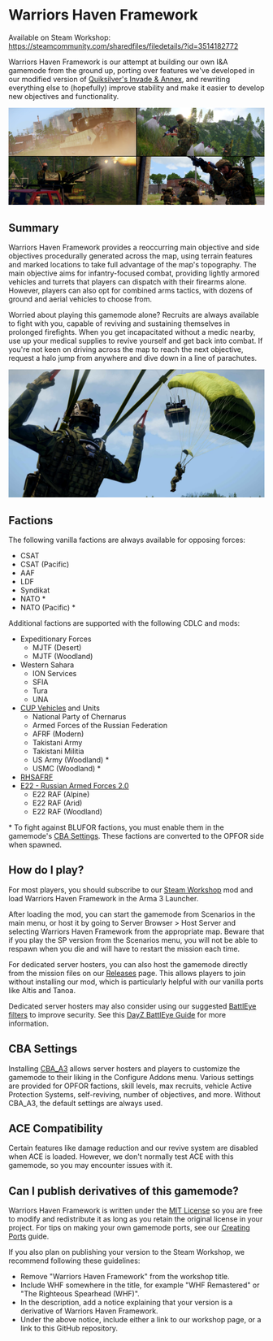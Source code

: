 # Warriors Haven Framework

Available on Steam Workshop:
https://steamcommunity.com/sharedfiles/filedetails/?id=3514182772

Warriors Haven Framework is our attempt at building our own I&A gamemode from
the ground up, porting over features we've developed in our modified version of
[Quiksilver's Invade & Annex], and rewriting everything else to (hopefully)
improve stability and make it easier to develop new objectives and functionality.

![](/docs/images/cover.jpg)

[Quiksilver's Invade & Annex]: https://github.com/auQuiksilver/Apex-Framework

## Summary

Warriors Haven Framework provides a reoccurring main objective and side objectives
procedurally generated across the map, using terrain features and marked locations
to take full advantage of the map's topography. The main objective aims for
infantry-focused combat, providing lightly armored vehicles and turrets that
players can dispatch with their firearms alone. However, players can also opt for
combined arms tactics, with dozens of ground and aerial vehicles to choose from.

Worried about playing this gamemode alone? Recruits are always available to fight
with you, capable of reviving and sustaining themselves in prolonged firefights.
When you get incapacitated without a medic nearby, use up your medical supplies
to revive yourself and get back into combat. If you're not keen on driving across
the map to reach the next objective, request a halo jump from anywhere and dive
down in a line of parachutes.

![](/docs/images/halo.jpg)

## Factions

The following vanilla factions are always available for opposing forces:
- CSAT
- CSAT (Pacific)
- AAF
- LDF
- Syndikat
- NATO \*
- NATO (Pacific) \*

Additional factions are supported with the following CDLC and mods:
- Expeditionary Forces
  - MJTF (Desert)
  - MJTF (Woodland)
- Western Sahara
  - ION Services
  - SFIA
  - Tura
  - UNA
- [CUP Vehicles] and Units
  - National Party of Chernarus
  - Armed Forces of the Russian Federation
  - AFRF (Modern)
  - Takistani Army
  - Takistani Militia
  - US Army (Woodland) \*
  - USMC (Woodland) \*
- [RHSAFRF]
- [E22 - Russian Armed Forces 2.0]
  - E22 RAF (Alpine)
  - E22 RAF (Arid)
  - E22 RAF (Woodland)

\* To fight against BLUFOR factions, you must enable them in the gamemode's [CBA Settings](#cba-settings).
   These factions are converted to the OPFOR side when spawned.

[CUP Vehicles]: https://steamcommunity.com/sharedfiles/filedetails/?id=541888371
[RHSAFRF]: https://steamcommunity.com/sharedfiles/filedetails/?id=843425103
[E22 - Russian Armed Forces 2.0]: https://steamcommunity.com/sharedfiles/filedetails/?id=2815603726

## How do I play?

For most players, you should subscribe to our [Steam Workshop] mod
and load Warriors Haven Framework in the Arma 3 Launcher.

After loading the mod, you can start the gamemode from Scenarios in the main menu,
or host it by going to Server Browser > Host Server and selecting Warriors Haven Framework
from the appropriate map. Beware that if you play the SP version from the Scenarios menu,
you will not be able to respawn when you die and will have to restart the mission each time.

For dedicated server hosters, you can also host the gamemode directly from
the mission files on our [Releases] page. This allows players to join without
installing our mod, which is particularly helpful with our vanilla ports like
Altis and Tanoa.

Dedicated server hosters may also consider using our suggested [BattlEye filters]
to improve security. See this [DayZ BattlEye Guide] for more information.

[Steam Workshop]: https://steamcommunity.com/sharedfiles/filedetails/?id=3514182772
[Releases]: https://github.com/Warriors-Haven-Gaming/WHFramework/releases/latest
[BattlEye filters]: https://github.com/Warriors-Haven-Gaming/WHFramework/tree/main/BattlEye
[DayZ BattlEye Guide]: https://opendayz.net/threads/a-guide-to-battleye-filters.21066/

## CBA Settings

Installing [CBA_A3] allows server hosters and players to customize the gamemode
to their liking in the Configure Addons menu. Various settings are provided for
OPFOR factions, skill levels, max recruits, vehicle Active Protection Systems,
self-reviving, number of objectives, and more. Without CBA_A3, the default settings
are always used.

[CBA_A3]: https://steamcommunity.com/sharedfiles/filedetails/?id=450814997

## ACE Compatibility

Certain features like damage reduction and our revive system are disabled when
ACE is loaded. However, we don't normally test ACE with this gamemode, so you
may encounter issues with it.

## Can I publish derivatives of this gamemode?

Warriors Haven Framework is written under the [MIT License] so you are free to
modify and redistribute it as long as you retain the original license in your
project. For tips on making your own gamemode ports, see our [Creating Ports]
guide.

[MIT License]: https://github.com/Warriors-Haven-Gaming/WHFramework/blob/main/LICENSE
[Creating Ports]: https://github.com/Warriors-Haven-Gaming/WHFramework/blob/main/docs/dev/porting.md

If you also plan on publishing your version to the Steam Workshop, we recommend
following these guidelines:
- Remove "Warriors Haven Framework" from the workshop title.
- Include WHF somewhere in the title, for example "WHF Remastered"
  or "The Righteous Spearhead (WHF)".
- In the description, add a notice explaining that your version is a derivative
  of Warriors Haven Framework.
- Under the above notice, include either a link to our workshop page, or a link
  to this GitHub repository.
